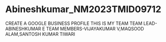 # Abineshkumar_NM2023TMID09712
CREATE A GOOGLE BUSINESS PROFILE
THIS IS MY TEAM
TEAM LEAD-ABINESHKUMAR E
TEAM MEMBERS-VIJAYAKUMAR V,MAQSOOD ALAM,SANTOSH KUMAR TIWARI
